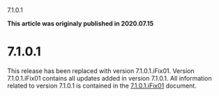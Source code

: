 





7.1.0.1

**This article was originaly published in 2020.07.15**


7.1.0.1
=======




This release has been replaced with version 7.1.0.1.iFix01. Version 7.1.0.1.iFix01 contains all updates added in version 7.1.0.1. All information related to version 7.1.0.1 is contained in the [7.1.0.1.iFix01](https://www.urbancode.com/release-notes/7-1-0-1-ifix01/) document.




